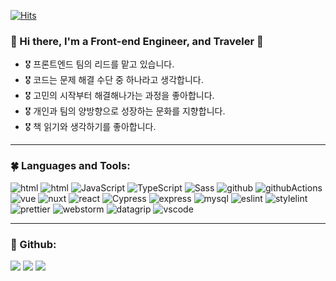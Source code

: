 [![Hits](https://hits.seeyoufarm.com/api/count/incr/badge.svg?url=https%3A%2F%2Fgithub.com%2Fmitrvlr%2Fhit-counter&count_bg=%2334AEFF&title_bg=%23555555&icon=&icon_color=%23FFFFFF&title=hits&edge_flat=false)](https://hits.seeyoufarm.com)

### 🌻 Hi there, I'm a Front-end Engineer, and Traveler 👋

- 🎖 프론트엔드 팀의 리드를 맡고 있습니다.
- 🎖 코드는 문제 해결 수단 중 하나라고 생각합니다.
- 🎖 고민의 시작부터 해결해나가는 과정을 좋아합니다.
- 🎖 개인과 팀의 양방향으로 성장하는 문화를 지향합니다.
- 🎖 책 읽기와 생각하기를 좋아합니다.

---

### 🍀 Languages and Tools:
<!-- Copyright by github.com/mitrvlr -->
<img src="https://img.shields.io/badge/-HTML5-E34F26?style=flat&logo=html5&logoColor=fff" alt="html"/> <img src="https://img.shields.io/badge/-CSS3-1572B6?style=flat&logo=css3&logoColor=fff" alt="html"/>
<img src="https://img.shields.io/badge/-JavaScript-F7DF1E?style=flat&logo=javascript&logoColor=333" alt="JavaScript"/> 
<img src="https://img.shields.io/badge/-TypeScript-3178C6?style=flat&logo=typescript&logoColor=fff" alt="TypeScript"/> 
<img src="https://img.shields.io/badge/-Sass-CC6699?style=flat&logo=sass&logoColor=fff" alt="Sass"/> 
<img src="https://img.shields.io/badge/-Github-333?style=flat&logo=github&logoColor=fff" alt="github"/>
<img src="https://img.shields.io/badge/-Github Actions-333?style=flat&logo=githubactions&logoColor=fff" alt="githubActions"/>
<img src="https://img.shields.io/badge/-Vue-4FC08D?style=flat&logo=Vue.js&logoColor=333" alt="vue"/> 
<img src="https://img.shields.io/badge/-Nuxt-00DC82?style=flat&logo=Nuxt.js&logoColor=333" alt="nuxt"/> 
<img src="https://img.shields.io/badge/-React-61DAFB?style=flat&logo=react&logoColor=333" alt="react"/>
<img src="https://img.shields.io/badge/-Cypress-17202C?style=flat&logo=cypress&logoColor=fff" alt="Cypress"/> 
<img src="https://img.shields.io/badge/-express-FFF?style=flat&logo=express&logoColor=333" alt="express"/>
<img src="https://img.shields.io/badge/-MySql-4479A1?style=flat&logo=mysql&logoColor=fff" alt="mysql"/>
<img src="https://img.shields.io/badge/-eslint-4B32C3?style=flat&logo=eslint&logoColor=fff" alt="eslint"/>
<img src="https://img.shields.io/badge/-stylint-263238?style=flat&logo=stylelint&logoColor=fff" alt="stylelint"/>
<img src="https://img.shields.io/badge/-prettier-F7B93E?style=flat&logo=prettier&logoColor=333" alt="prettier"/>
<img src="https://img.shields.io/badge/-webstorm-2AB1AC?style=flat&logo=webstorm&logoColor=fff" alt="webstorm"/>
<img src="https://img.shields.io/badge/-datagrip-66459B?style=flat&logo=datagrip&logoColor=fff" alt="datagrip"/>
<img src="https://img.shields.io/badge/-vscode-007ACC?style=flat&logo=visualstudiocode&logoColor=fff" alt="vscode"/>

---

### 🌱 Github:
![](http://github-profile-summary-cards.vercel.app/api/cards/profile-details?username=mitrvlr&theme=monokai)
![](http://github-profile-summary-cards.vercel.app/api/cards/stats?username=mitrvlr&theme=monokai)
![](http://github-profile-summary-cards.vercel.app/api/cards/repos-per-language?username=mitrvlr&theme=monokai)
